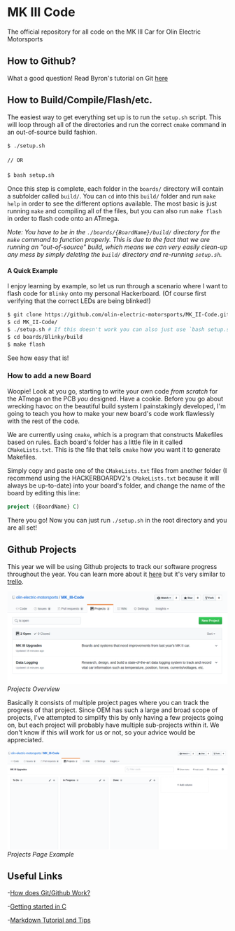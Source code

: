 # MK III Code
The official repository for all code on the MK III Car for Olin Electric Motorsports

## How to Github?
What a good question! Read Byron's tutorial on Git [here](https://github.com/olin-electric-motorsports/programmingTutorials/tree/master/GeneralTutorials/Learn_Git "Spoilers: DON'T PUSH TO MASTER")

## How to Build/Compile/Flash/etc.
The easiest way to get everything set up is to run the `setup.sh` script. This will loop through all of the directories and run the correct `cmake` command in an out-of-source build fashion.

```bash
$ ./setup.sh

// OR

$ bash setup.sh
```

Once this step is complete, each folder in the `boards/` directory will contain a subfolder called `build/`. You can `cd` into this `build/` folder and run `make help` in order to see the different options available. The most basic is just running `make` and compiling all of the files, but you can also run `make flash` in order to flash code onto an ATmega.

*Note: You have to be in the `./boards/{BoardName}/build/` directory for the `make` command to function properly. This is due to the fact that we are running an "out-of-source" build, which means we can very easily clean-up any mess by simply deleting the `build/` directory and re-running `setup.sh`.*

#### A Quick Example

I enjoy learning by example, so let us run through a scenario where I want to flash code for `Blinky` onto my personal Hackerboard. (Of course first verifying that the correct LEDs are being blinked!)

```bash
$ git clone https://github.com/olin-electric-motorsports/MK_II-Code.git
$ cd MK_II-Code/
$ ./setup.sh # If this doesn't work you can also just use `bash setup.sh`
$ cd boards/Blinky/build
$ make flash
```

See how easy that is!

### How to add a new Board

Woopie! Look at you go, starting to write your own code *from scratch* for the ATmega on the PCB *you* designed. Have a cookie. Before you go about wrecking havoc on the beautiful build system I painstakingly developed, I'm going to teach you how to make your new board's code work flawlessly with the rest of the code.

We are currently using `cmake`, which is a program that constructs Makefiles based on rules. Each board's folder has a little file in it called `CMakeLists.txt`. This is the file that tells `cmake` how you want it to generate Makefiles.

Simply copy and paste one of the `CMakeLists.txt` files from another folder (I recommend using the HACKERBOARDV2's `CMakeLists.txt` because it will always be up-to-date) into your board's folder, and change the name of the board by editing this line:

```cmake
project ({BoardName} C)
```

There you go! Now you can just run `./setup.sh` in the root directory and you are all set!


## Github Projects
This year we will be using Github projects to track our software progress throughout the year. You can learn more about it [here](https://help.github.com/articles/about-project-boards/) but it's very similar to [trello](null "If you've ever used that...").


![Projects Overview](/documentation/imgs/projects_overview.png)
*Projects Overview*

Basically it consists of multiple project pages where you can track the progress of that project. Since OEM has such a large and broad scope of projects, I've attempted to simplify this by only having a few projects going on, but each project will probably have multiple sub-projects within it. We don't know if this will work for us or not, so your advice would be appreciated.

![Projects Page Example](/documentation/imgs/projects_example.png)
*Projects Page Example*


## Useful Links
-[How does Git/Github Work?](http://product.hubspot.com/blog/git-and-github-tutorial-for-beginners)

-[Getting started in C](https://www.programiz.com/c-programming)

-[Markdown Tutorial and Tips](https://guides.github.com/features/mastering-markdown/)
